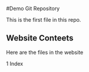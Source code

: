 #Demo Git Repository

This is the first file in this repo.

## Website Conteets

Here are the files in the website

1 Index
